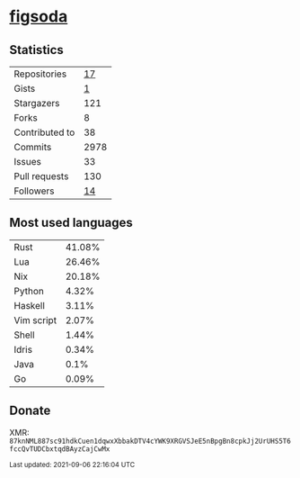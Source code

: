 
# [figsoda](https://github.com/figsoda)


## Statistics

<table>
  <tr>
    <td>Repositories</td>
    <td><a href="https://github.com/figsoda?tab=repositories">
      17
    </a></td>
  </tr>
  <tr>
    <td>Gists</td>
    <td><a href="https://gist.github.com/figsoda">
      1
    </a></td>
  </tr>
  <tr>
    <td>Stargazers</td>
    <td>121</td>
  </tr>
  <tr>
    <td>Forks</td>
    <td>8</td>
  </tr>
  <tr>
    <td>Contributed to</td>
    <td>38</td>
  </tr>
  <tr>
    <td>Commits</td>
    <td>2978</td>
  </tr>
  <tr>
    <td>Issues</td>
    <td>33</td>
  </tr>
  <tr>
    <td>Pull requests</td>
    <td>130</td>
  </tr>
  <tr>
    <td>Followers</td>
    <td><a href="https://github.com/figsoda?tab=followers">
      14
    </a></td>
  </tr>
</table>


## Most used languages

<table>
<tr><td>Rust</td><td>41.08%</td></tr><tr><td>Lua</td><td>26.46%</td></tr><tr><td>Nix</td><td>20.18%</td></tr><tr><td>Python</td><td>4.32%</td></tr><tr><td>Haskell</td><td>3.11%</td></tr><tr><td>Vim script</td><td>2.07%</td></tr><tr><td>Shell</td><td>1.44%</td></tr><tr><td>Idris</td><td>0.34%</td></tr><tr><td>Java</td><td>0.1%</td></tr><tr><td>Go</td><td>0.09%</td></tr>
</table>


## Donate

XMR: `87knNML887sc91hdkCuen1dqwxXbbakDTV4cYWK9XRGVSJeE5nBpgBn8cpkJj2UrUHS5T6fccQvTUDCbxtqdBAyzCajCwMx`


<sub>Last updated: 2021-09-06 22:16:04 UTC</sub>
